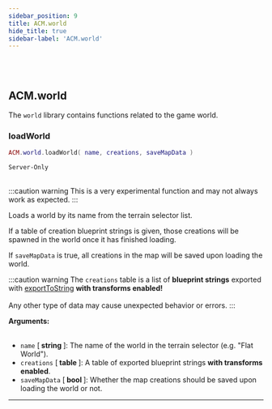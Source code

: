```yaml
---
sidebar_position: 9
title: ACM.world
hide_title: true
sidebar-label: 'ACM.world'
---
```


<br></br>

## ACM.world

The <code>world</code> library contains functions related to the game world.

### loadWorld

```lua
ACM.world.loadWorld( name, creations, saveMapData )
```
<code>Server-Only</code> <br></br>

:::caution warning
This is a very experimental function and may not always work as expected.
:::

Loads a world by its name from the terrain selector list.

If a table of creation blueprint strings is given, those creations will be spawned in the
world once it has finished loading.

If <code>saveMapData</code> is true, all creations in the map will be saved upon loading the world.

:::caution warning
The <code>creations</code> table is a list of <strong>blueprint strings</strong> exported with [exportToString](https://scrapmechanictools.com/lua/Game-Script-Environment/Static-Functions/sm.creation#exporttostring) <strong>with transforms enabled!</strong> <br></br>
Any other type of data may cause unexpected behavior or errors.
:::

<strong>Arguments:</strong> <br></br>

- <code>name</code> [<strong> string </strong>]: The name of the world in the terrain selector (e.g. "Flat World").
- <code>creations</code> [<strong> table </strong>]: A table of exported blueprint strings <strong>with transforms enabled</strong>.
- <code>saveMapData</code> [<strong> bool </strong>]: Whether the map creations should be saved upon loading the world or not.

---

